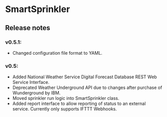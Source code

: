 # SmartSprinkler

## Release notes

### v0.5.1:
- Changed configuration file format to YAML.

### v0.5:
- Added National Weather Service Digital Forecast Database REST Web Service Interface.
- Deprecated Weather Underground API due to changes after purchase of Wunderground by IBM.
- Moved sprinkler run logic into SmartSprinkler class.
- Added report interface to allow reporting of status to an external service.  Currently only supports IFTTT Webhooks.

